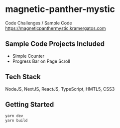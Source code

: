 # magnetic-panther-mystic
Code Challenges / Sample Code  
https://magneticpanthermystic.kramergatos.com  

## Sample Code Projects Included
- Simple Counter
- Progress Bar on Page Scroll

## Tech Stack
NodeJS, NextJS, ReactJS, TypeScript, HMTL5, CSS3

## Getting Started
```bash
yarn dev  
yarn build
```
